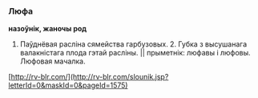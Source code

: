 ### Люфа
**назоўнік, жаночы род**

1. Паўднёвая расліна сямейства гарбузовых. 2. Губка з высушанага валакністага плода гэтай расліны. || прыметнік: люфавы і люфовы. Люфовая мачалка.

<a rel="author">[http://rv-blr.com/](http://rv-blr.com/slounik.jsp?letterId=0&maskId=0&pageId=1575)</a>
